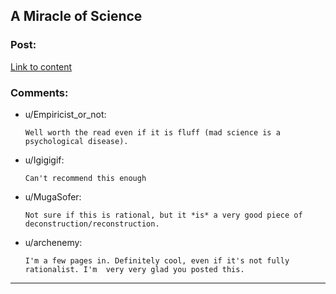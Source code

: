 ## A Miracle of Science

### Post:

[Link to content](http://project-apollo.net/mos/)

### Comments:

- u/Empiricist_or_not:
  ```
  Well worth the read even if it is fluff (mad science is a psychological disease).
  ```

- u/Igigigif:
  ```
  Can't recommend this enough
  ```

- u/MugaSofer:
  ```
  Not sure if this is rational, but it *is* a very good piece of deconstruction/reconstruction.
  ```

- u/archenemy:
  ```
  I'm a few pages in. Definitely cool, even if it's not fully rationalist. I'm  very very glad you posted this.
  ```

---

